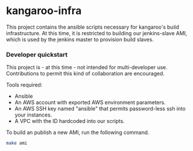 # kangaroo-infra

This project contains the ansible scripts necessary for kangaroo's build infrastructure. At this
time, it is restricted to building our jenkins-slave AMI, which is used by the jenkins master
to provision build slaves.

### Developer quickstart

This project is - at this time - not intended for multi-developer use. Contributions to permit
this kind of collaboration are encouraged.

Tools required:
- Ansible
- An AWS account with exported AWS environment parameters.
- An AWS SSH key named "ansible" that permits password-less ssh into your instances.
- A VPC with the ID hardcoded into our scripts.

To build an publish a new AMI, run the following command.

```bash
make ami
```
